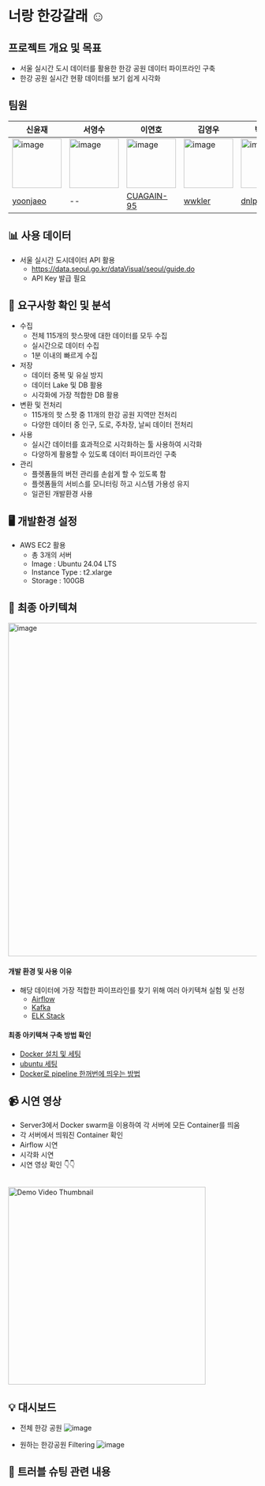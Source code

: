 # 너랑 한강갈래 :relaxed:

## 프로젝트 개요 및 목표 

- 서울 실시간 도시 데이터를 활용한 한강 공원 데이터 파이프라인 구축
- 한강 공원 실시간 현황 데이터를 보기 쉽게 시각화

## 팀원 

|신윤재|서영수|이연호|김영우|박윤수|정지석|
|--|--|--|--|--|--|
|<img width="100" alt="image" src="https://github.com/user-attachments/assets/711bd24b-02b0-4515-8c42-feb87f47ff33">|<img width="100" alt="image" src="https://github.com/user-attachments/assets/9ab53d0c-6ba4-45b9-aaef-032918bac885">|<img width="100" alt="image" src="https://github.com/user-attachments/assets/31148c90-50b8-4b01-9b02-0845e9226275">|<img width="100" alt="image" src="https://github.com/user-attachments/assets/7db3eda9-319c-4fd4-aa87-023d82c65560">|<img width="100" alt="image" src="https://github.com/user-attachments/assets/48dab61e-66ca-4af0-9f8f-91a81782109c">|<img width="100" alt="image" src="https://github.com/user-attachments/assets/44160bab-2c35-4576-a4e3-ada84714a7ad">|
|[yoonjaeo](https://github.com/yoonjaeo)|--|[CUAGAIN-95](https://github.com/CUAGAIN-95)|[wwkler](https://github.com/wwkler)|[dnlpys](https://github.com/dnlpys)|[jiseok6843](https://github.com/jiseok6843)|


## :bar_chart: 사용 데이터
- 서울 실시간 도시데이터 API 활용
  - https://data.seoul.go.kr/dataVisual/seoul/guide.do
  - API Key 발급 필요 

## :low_brightness: 요구사항 확인 및 분석
- 수집
  - 전체 115개의 핫스팟에 대한 데이터를 모두 수집 
  - 실시간으로 데이터 수집
  - 1분 이내의 빠르게 수집 
- 저장
  - 데이터 중복 및 유실 방지
  - 데이터 Lake 및 DB 활용
  - 시각화에 가장 적합한 DB 활용
- 변환 및 전처리
  - 115개의 핫 스팟 중 11개의 한강 공원 지역만 전처리
  - 다양한 데이터 중 인구, 도로, 주차장, 날씨 데이터 전처리 
- 사용
  - 실시간 데이터를 효과적으로 시각화하는 툴 사용하여 시각화
  - 다양하게 활용할 수 있도록 데이터 파이프라인 구축
- 관리
  - 플렛폼들의 버전 관리를 손쉽게 할 수 있도록 함
  - 플렛폼들의 서비스를 모니터링 하고 시스템 가용성 유지
  - 일관된 개발환경 사용

## :desktop_computer: 개발환경 설정
- AWS EC2 활용
  - 총 3개의 서버
  - Image : Ubuntu 24.04 LTS
  - Instance Type : t2.xlarge
  - Storage : 100GB

## 📐 최종 아키텍쳐 
<img width="675" alt="image" src="https://github.com/user-attachments/assets/a96a7350-7b16-4bbe-b1b6-7bc18ea94161">


#### 개발 환경 및 사용 이유
- 해당 데이터에 가장 적합한 파이프라인를 찾기 위해 여러 아키텍쳐 실험 및 선정
  - [Airflow](architecture/airflow)
  - [Kafka](architechture/kafka)
  - [ELK Stack](architecture/kafka_consumer)

#### 최종 아키텍쳐 구축 방법 확인
- [Docker 설치 및 세팅](setup/docker.md)
- [ubuntu 세팅](setup/ubuntu.md)
- [Docker로 pipeline 한꺼번에 띄우는 방법](setting/README.md) 


## :video_camera: 시연 영상
- Server3에서 Docker swarm을 이용하여 각 서버에 모든 Container를 띄움
- 각 서버에서 띄워진 Container 확인
- Airflow 시연
- 시각화 시연
- 시연 영상 확인 :point_down::point_down:

<br>
<a href="https://youtu.be/83F02z5lzX8" target="_blank">
  <img src="https://github.com/user-attachments/assets/4aa4ecc0-80e8-4d24-a154-7dc1c869f3c2" alt="Demo Video Thumbnail" width="400" />
</a>


## 	:bulb: 대시보드 
- 전체 한강 공원 
![image](https://github.com/user-attachments/assets/feb8e51d-bb94-4f41-aadf-9031bfb03e8d)

- 원하는 한강공원 Filtering
![image](https://github.com/user-attachments/assets/7a3e3a2b-e232-47bd-a6a7-b716f3c0cfc0)

## :mag_right: 트러블 슈팅 관련 내용 
